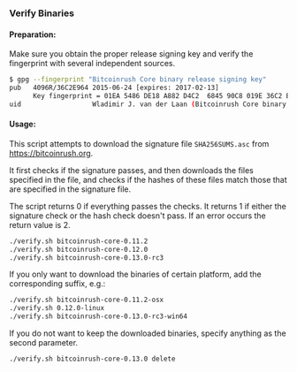 ### Verify Binaries

#### Preparation:

Make sure you obtain the proper release signing key and verify the fingerprint with several independent sources.

```sh
$ gpg --fingerprint "Bitcoinrush Core binary release signing key"
pub   4096R/36C2E964 2015-06-24 [expires: 2017-02-13]
      Key fingerprint = 01EA 5486 DE18 A882 D4C2  6845 90C8 019E 36C2 E964
uid                  Wladimir J. van der Laan (Bitcoinrush Core binary release signing key) <laanwj@gmail.com>
```

#### Usage:

This script attempts to download the signature file `SHA256SUMS.asc` from https://bitcoinrush.org.

It first checks if the signature passes, and then downloads the files specified in the file, and checks if the hashes of these files match those that are specified in the signature file.

The script returns 0 if everything passes the checks. It returns 1 if either the signature check or the hash check doesn't pass. If an error occurs the return value is 2.


```sh
./verify.sh bitcoinrush-core-0.11.2
./verify.sh bitcoinrush-core-0.12.0
./verify.sh bitcoinrush-core-0.13.0-rc3
```

If you only want to download the binaries of certain platform, add the corresponding suffix, e.g.:

```sh
./verify.sh bitcoinrush-core-0.11.2-osx
./verify.sh 0.12.0-linux
./verify.sh bitcoinrush-core-0.13.0-rc3-win64
```

If you do not want to keep the downloaded binaries, specify anything as the second parameter.

```sh
./verify.sh bitcoinrush-core-0.13.0 delete
```
